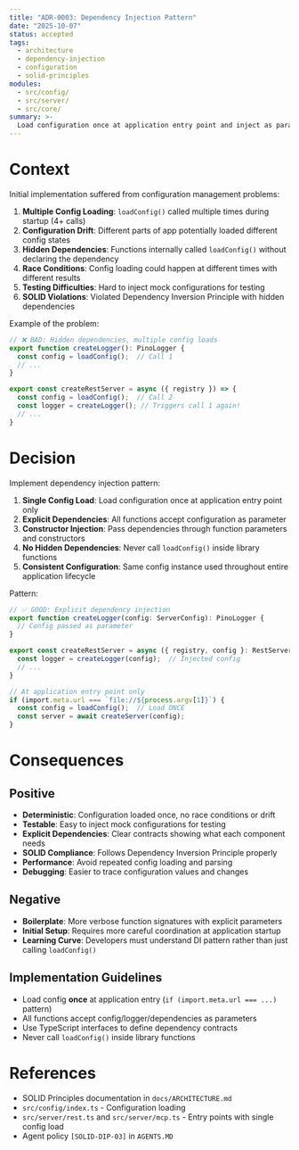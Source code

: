 ```yaml
---
title: "ADR-0003: Dependency Injection Pattern"
date: "2025-10-07"
status: accepted
tags:
  - architecture
  - dependency-injection
  - configuration
  - solid-principles
modules:
  - src/config/
  - src/server/
  - src/core/
summary: >-
  Load configuration once at application entry point and inject as parameter to all components, eliminating hidden dependencies and enabling deterministic testing.
---
```


# Context

Initial implementation suffered from configuration management problems:

1. **Multiple Config Loading**: `loadConfig()` called multiple times during startup (4+ calls)
2. **Configuration Drift**: Different parts of app potentially loaded different config states
3. **Hidden Dependencies**: Functions internally called `loadConfig()` without declaring the dependency
4. **Race Conditions**: Config loading could happen at different times with different results
5. **Testing Difficulties**: Hard to inject mock configurations for testing
6. **SOLID Violations**: Violated Dependency Inversion Principle with hidden dependencies

Example of the problem:
```typescript
// ❌ BAD: Hidden dependencies, multiple config loads
export function createLogger(): PinoLogger {
  const config = loadConfig();  // Call 1
  // ...
}

export const createRestServer = async ({ registry }) => {
  const config = loadConfig();  // Call 2
  const logger = createLogger(); // Triggers call 1 again!
  // ...
}
```

# Decision

Implement dependency injection pattern:

1. **Single Config Load**: Load configuration once at application entry point only
2. **Explicit Dependencies**: All functions accept configuration as parameter
3. **Constructor Injection**: Pass dependencies through function parameters and constructors
4. **No Hidden Dependencies**: Never call `loadConfig()` inside library functions
5. **Consistent Configuration**: Same config instance used throughout entire application lifecycle

Pattern:
```typescript
// ✅ GOOD: Explicit dependency injection
export function createLogger(config: ServerConfig): PinoLogger {
  // Config passed as parameter
}

export const createRestServer = async ({ registry, config }: RestServerOptions) => {
  const logger = createLogger(config);  // Injected config
  // ...
}

// At application entry point only
if (import.meta.url === `file://${process.argv[1]}`) {
  const config = loadConfig();  // Load ONCE
  const server = await createServer(config);
}
```

# Consequences

## Positive

- **Deterministic**: Configuration loaded once, no race conditions or drift
- **Testable**: Easy to inject mock configurations for testing
- **Explicit Dependencies**: Clear contracts showing what each component needs
- **SOLID Compliance**: Follows Dependency Inversion Principle properly
- **Performance**: Avoid repeated config loading and parsing
- **Debugging**: Easier to trace configuration values and changes

## Negative

- **Boilerplate**: More verbose function signatures with explicit parameters
- **Initial Setup**: Requires more careful coordination at application startup
- **Learning Curve**: Developers must understand DI pattern rather than just calling `loadConfig()`

## Implementation Guidelines

- Load config **once** at application entry (`if (import.meta.url === ...)` pattern)
- All functions accept config/logger/dependencies as parameters
- Use TypeScript interfaces to define dependency contracts
- Never call `loadConfig()` inside library functions

# References

- SOLID Principles documentation in `docs/ARCHITECTURE.md`
- `src/config/index.ts` - Configuration loading
- `src/server/rest.ts` and `src/server/mcp.ts` - Entry points with single config load
- Agent policy `[SOLID-DIP-03]` in `AGENTS.MD`